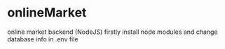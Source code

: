 # onlineMarket
online market backend (NodeJS)
firstly install node modules and change database info in .env file
